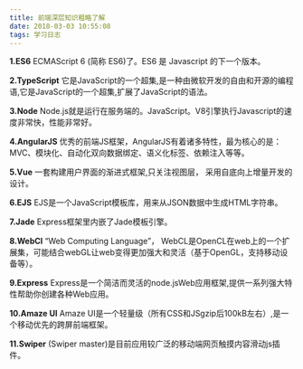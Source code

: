 ```yaml
---
title: 前端深层知识粗略了解
date: 2018-03-03 10:55:08
tags: 学习日志
---
```

**1.ES6**
ECMAScript 6 (简称 ES6)了。ES6 是 Javascript 的下一个版本。

**2.TypeScript**
它是JavaScript的一个超集,是一种由微软开发的自由和开源的编程语,它是JavaScript的一个超集,扩展了JavaScript的语法。

**3.Node**
Node.js就是运行在服务端的。JavaScript。V8引擎执行Javascript的速度非常快，性能非常好。

**4.AngularJS**
优秀的前端JS框架，AngularJS有着诸多特性，最为核心的是：MVC、模块化、自动化双向数据绑定、语义化标签、依赖注入等等。

**5.Vue**
一套构建用户界面的渐进式框架,只关注视图层， 采用自底向上增量开发的设计。

**6.EJS**
EJS是一个JavaScript模板库，用来从JSON数据中生成HTML字符串。

**7.Jade**
Express框架里内嵌了Jade模板引擎。

**8.WebCl**
“Web Computing Language”， WebCL是OpenCL在web上的一个扩展集，可能结合webGL让web变得更加强大和灵活（基于OpenGL，支持移动设备等）。

**9.Express**
Express是一个简洁而灵活的node.jsWeb应用框架,提供一系列强大特性帮助你创建各种Web应用。

**10.Amaze UI**
Amaze UI是一个轻量级（所有CSS和JSgzip后100kB左右）,是一个移动优先的跨屏前端框架。

**11.Swiper**
(Swiper master)是目前应用较广泛的移动端网页触摸内容滑动js插件。
